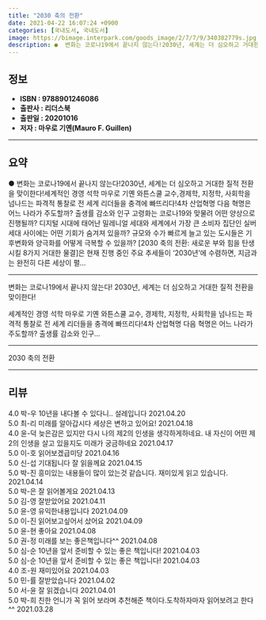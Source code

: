 ```yaml
---
title: "2030 축의 전환"
date: 2021-04-22 16:07:24 +0900
categories: [국내도서, 국내도서]
image: https://bimage.interpark.com/goods_image/2/7/7/9/340382779s.jpg
description: ●  변화는 코로나19에서 끝나지 않는다!2030년, 세계는 더 심오하고 거대한 질적 전환을 맞이한다!세계적인 경영 석학 마우로 기옌 와튼스쿨 교수,경제학, 지정학, 사회학을 넘나드는 파격적 통찰로 전 세계 리더들을 충격에 빠뜨리다!4차 산업혁명 다음 혁명은 어느 나라가 주도할까? 출생률 감소와 인구 고
---
```


## **정보**

- **ISBN : 9788901246086**
- **출판사 : 리더스북**
- **출판일 : 20201016**
- **저자 : 마우로 기옌(Mauro F. Guillen)**

------



## **요약**

●  변화는 코로나19에서 끝나지 않는다!2030년, 세계는 더 심오하고 거대한 질적 전환을 맞이한다!세계적인 경영 석학 마우로 기옌 와튼스쿨 교수,경제학, 지정학, 사회학을 넘나드는 파격적 통찰로 전 세계 리더들을 충격에 빠뜨리다!4차 산업혁명 다음 혁명은 어느 나라가 주도할까? 출생률 감소와 인구 고령화는 코로나19와 맞물려 어떤 양상으로 진행될까? 디지털 시대에 태어난 밀레니얼 세대와 세계에서 가장 큰 소비자 집단인 실버 세대 사이에는 어떤 기회가 숨겨져 있을까? 규모와 수가 빠르게 늘고 있는 도시들은 기후변화와 양극화를 어떻게 극복할 수 있을까? [2030 축의 전환: 새로운 부와 힘을 탄생시킬 8가지 거대한 물결]은 현재 진행 중인 주요 추세들이 ‘2030년’에 수렴하면, 지금과는 완전히 다른 세상이 펼...

------

변화는 코로나19에서 끝나지 않는다!
2030년, 세계는 더 심오하고 거대한 질적 전환을 맞이한다!

세계적인 경영 석학 마우로 기옌 와튼스쿨 교수,
경제학, 지정학, 사회학을 넘나드는 파격적 통찰로 전 세계 리더들을 충격에 빠뜨리다!4차 산업혁명 다음 혁명은 어느 나라가 주도할까? 출생률 감소와 인구... 

------


2030 축의 전환 

------


## **리뷰** 

4.0 박-우 10년을 내다볼 수 있다니.. 설레입니다 2021.04.20 <br/>5.0 최-리 미래를 알아갑시다
세상은 변하고 있어요! 2021.04.18 <br/>4.0 윤-덕 늦은감은 있지만 다시 나의 제2의 인생을 생각하게하네요. 내 자신이 어떤 제2의 인생을 살고 있을지도 미래가 궁금하네요 2021.04.17 <br/>5.0 이-호 읽어보겠급미당 2021.04.16 <br/>5.0 신-섭 기대됩니다 잘 읽을께요 2021.04.15 <br/>5.0 박-진 흥미있는 내용들이 많이 았는것 같습니다. 재미있게 읽고 있습니다. 2021.04.14 <br/>5.0 박-은 잘 읽어볼게요 2021.04.13 <br/>5.0 김-영 잘받았어요 2021.04.11 <br/>5.0 윤-영 유익한내용입니다 2021.04.09 <br/>5.0 이-진 읽어보고싶어서 샀어요 2021.04.09 <br/>5.0 윤-현   좋아요 2021.04.08 <br/>5.0 권-정 미래를 보는 좋은책입니다^^ 2021.04.08 <br/>5.0 심-순 10년을 앞서 준비할 수 있는 좋은 책입니다! 2021.04.03 <br/>5.0 심-순 10년을 앞서 준비할 수 있는 좋은 책입니다! 2021.04.03 <br/>4.0 조-원 재미있어요 2021.04.03 <br/>5.0 민-률 잘받았습니다 2021.04.02 <br/>5.0 서-윤 잘 읽겠습니다  2021.04.01 <br/>5.0 박-희 친한 언니가 꼭 읽어 보라며 추천해준 책이다.도착하자마자 읽어보려고 한다^^ 2021.03.28 <br/>